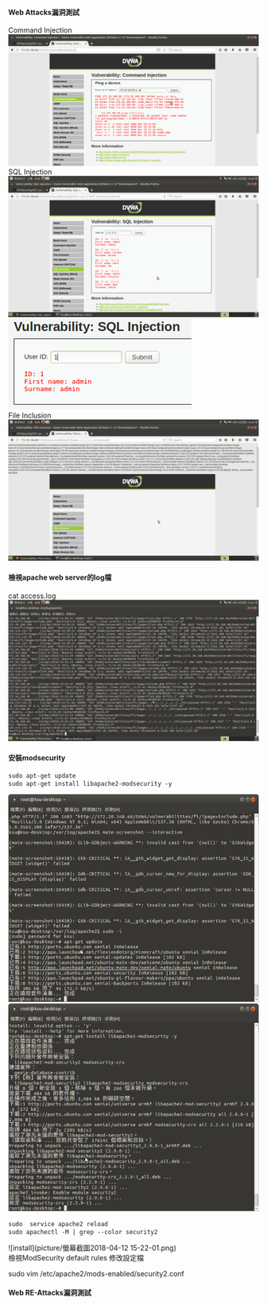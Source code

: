 #### Web Attacks漏洞測試
Command Injection
![Command Injection](picture/commandinjection.png)
SQL Injection
![SQL Injection](picture/sqlinjection.png)<br>
![SQL Injection2](picture/sqlinjection2.png) <br>
File Inclusion
![File Inclusion](picture/fileinclusion.png)<br>
#### 檢視apache web server的log檔
cat access.log
![showpasswdlog](picture/showpasswd.png)<br>
#### 安裝modsecurity

    sudo apt-get update
    sudo apt-get install libapache2-modsecurity -y
  
![update](picture/update.png)<br>
![installlibapache](picture/installlibapache.png)<br>

    sudo  service apache2 reload
    sudo apachectl -M | grep --color security2
  
![install](picture/螢幕截圖2018-04-12 15-22-01.png)<br>
檢視ModSecurity default rules
修改設定檔
  
  sudo vim /etc/apache2/mods-enabled/security2.conf    

#### Web RE-Attacks漏洞測試
  
